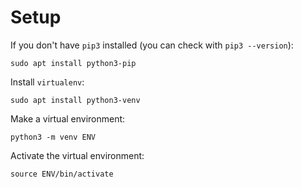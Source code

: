# Setup

If you don't have `pip3` installed (you can check with `pip3 --version`):

```
sudo apt install python3-pip
```

Install `virtualenv`:

```
sudo apt install python3-venv
```

Make a virtual environment:

```
python3 -m venv ENV
```

Activate the virtual environment:

```
source ENV/bin/activate
```
